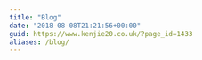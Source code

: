 ```yaml
---
title: "Blog"
date: "2018-08-08T21:21:56+00:00"
guid: https://www.kenjie20.co.uk/?page_id=1433
aliases: /blog/
---
```



